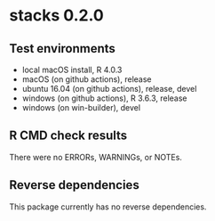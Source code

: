 # stacks 0.2.0

## Test environments

* local macOS install, R 4.0.3
* macOS (on github actions), release 
* ubuntu 16.04 (on github actions), release, devel
* windows (on github actions), R 3.6.3, release
* windows (on win-builder), devel

## R CMD check results

There were no ERRORs, WARNINGs, or  NOTEs.

## Reverse dependencies

This package currently has no reverse dependencies.